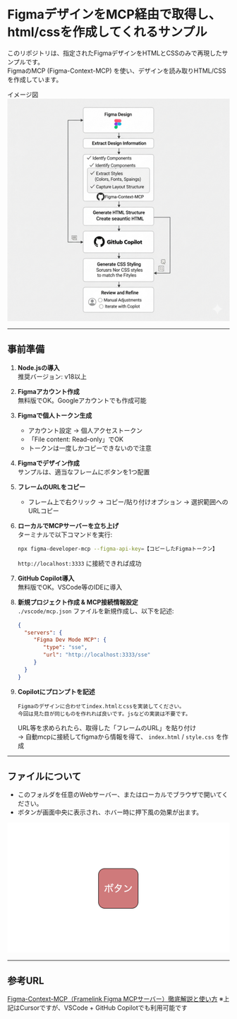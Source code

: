 # FigmaデザインをMCP経由で取得し、html/cssを作成してくれるサンプル

このリポジトリは、指定されたFigmaデザインをHTMLとCSSのみで再現したサンプルです。  
FigmaのMCP (Figma-Context-MCP) を使い、デザインを読み取りHTML/CSSを作成しています。  

イメージ図
![MCPフロー図](mcp_flow.png)

---

## 事前準備

1. **Node.jsの導入**  
    推奨バージョン: v18以上

2. **Figmaアカウント作成**  
    無料版でOK。Googleアカウントでも作成可能

3. **Figmaで個人トークン生成**  
    - アカウント設定 → 個人アクセストークン  
    - 「File content: Read-only」でOK  
    - トークンは一度しかコピーできないので注意

4. **Figmaでデザイン作成**  
    サンプルは、適当なフレームにボタンを1つ配置

5. **フレームのURLをコピー**  
    - フレーム上で右クリック → コピー/貼り付けオプション → 選択範囲へのURLコピー

6. **ローカルでMCPサーバーを立ち上げ**  
    ターミナルで以下コマンドを実行:
    ```bash
    npx figma-developer-mcp --figma-api-key=【コピーしたFigmaトークン】
    ```
    `http://localhost:3333` に接続できれば成功

7. **GitHub Copilot導入**  
    無料版でOK。VSCode等のIDEに導入

8. **新規プロジェクト作成 & MCP接続情報設定**  
    `./vscode/mcp.json` ファイルを新規作成し、以下を記述:
    ```json
    {
      "servers": {
         "Figma Dev Mode MCP": {
            "type": "sse",
            "url": "http://localhost:3333/sse"
         }
      }
    }
    ```

9. **Copilotにプロンプトを記述**  
    ```text
    Figmaのデザインに合わせてindex.htmlとcssを実装してください。  
    今回は見た目が同じものを作れれば良いです。jsなどの実装は不要です。
    ```
    URL等を求められたら、取得した「フレームのURL」を貼り付け  
    → 自動mcpに接続してfigmaから情報を得て、 `index.html` / `style.css` を作成

---

## ファイルについて

- このフォルダを任意のWebサーバー、またはローカルでブラウザで開いてください。
- ボタンが画面中央に表示され、ホバー時に押下風の効果が出ます。

![サンプル画像](sample.png)

---

## 参考URL

<a href="https://qiita.com/syukan3/items/497a8a1aa93b4e2bafe8" target="_blank" rel="noopener">Figma-Context-MCP（Framelink Figma MCPサーバー）徹底解説と使い方</a>
※上記はCursorですが、VSCode + GitHub Copilotでも利用可能です



